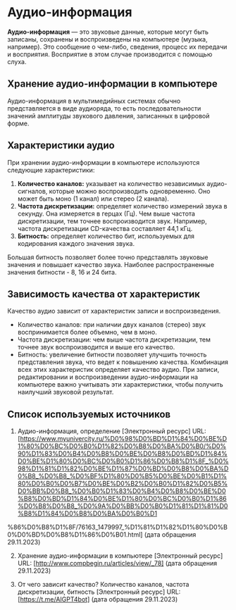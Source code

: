 # Аудио-информация


**Аудио-информация** —  это звуковые данные, которые могут быть записаны, 
сохранены и воспроизведены на компьютере (музыка, например).
Это сообщение о чем-либо, сведения, процесс их передачи и восприятия. 
Восприятие в этом случае производится с помощью слуха.


## Хранение аудио-информации в компьютере


Аудио-информация в мультимедийных системах обычно представляется в виде аудиоряда, 
то есть последовательности значений амплитуды звукового давления,
записанных в цифровой форме.


## Характеристики аудио


При хранении аудио-информации в компьютере используются следующие характеристики:
1. **Количество каналов:** указывает на количество независимых аудио-сигналов, 
которые можно воспроизводить одновременно. 
Оно может быть моно (1 канал) или стерео (2 канала).
2. **Частота дискретизации:** определяет количество измерений звука в секунду. 
Она измеряется в герцах (Гц). 
Чем выше частота дискретизации, тем точнее воспроизводится звук.
Например, частота дискретизации CD-качества составляет 44,1 кГц.
3. **Битность:** определяет количество бит, используемых для кодирования каждого значения звука. 

Большая битность позволяет более точно представлять звуковые значения и повышает качество звука. 
Наиболее распространенные значения битности - 8, 16 и 24 бита.


## Зависимость качества от характеристик


Качество аудио зависит от характеристик записи и воспроизведения. 
- Количество каналов: при наличии двух каналов (стерео) звук воспринимается более объемно, чем в моно.
- Частота дискретизации: чем выше частота дискретизации, тем точнее звук воспроизводится и выше его качество.
- Битность: увеличение битности позволяет улучшить точность представления звука, что ведет к повышению качества.
Комбинация всех этих характеристик определяет качество аудио. 
При записи, редактировании и воспроизведении аудио-информации на компьютере важно учитывать эти характеристики,
чтобы получить наилучший звуковой результат.


## Список используемых источников


1. Аудио-информация, определение [Электронный ресурс] URL: [https://www.myunivercity.ru/%D0%98%D0%BD%D1%84%D0%BE%D1%80%D0%BC%D0%B0%D1%82%D0%B8%D0%BA%D0%B0/%D0%90%D1%83%D0%B4%D0%B8%D0%BE%D0%B8%D0%BD%D1%84%D0%BE%D1%80%D0%BC%D0%B0%D1%86%D0%B8%D1%8F_%D0%98%D1%81%D1%82%D0%BE%D1%87%D0%BD%D0%B8%D0%BA%D0%B8_%D0%B8_%D0%BF%D1%80%D0%B5%D0%BE%D0%B1%D1%80%D0%B0%D0%B7%D0%BE%D0%B2%D0%B0%D1%82%D0%B5%D0%BB%D0%B8_%D0%B0%D1%83%D0%B4%D0%B8%D0%BE%D0%B8%D0%BD%D1%84%D0%BE%D1%80%D0%BC%D0%B0%D1%86%D0%B8%D0%B8_%D0%9A%D0%BB%D0%B0%D1%81%D1%81%D0%B8%D1%84%D0%B8%D0%BA%D0%B0%D1

%86%D0%B8%D1%8F/76163_1479997_%D1%81%D1%82%D1%80%D0%B0%D0%BD%D0%B8%D1%86%D0%B01.html] (дата обращения 29.11.2023)

2. Хранение аудио-информации в компьютере [Электронный ресурс] URL: [http://www.compbegin.ru/articles/view/_78] (дата обращения 29.11.2023)

3. От чего зависит качество? Количество каналов, частота дискретизации, битность [Электронный ресурс] URL: [https://t.me/AIGPT4bot] (дата обращения 29.11.2023)

